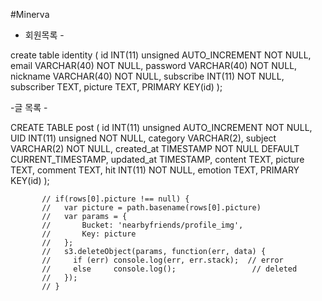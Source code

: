 #Minerva

- 회원목록 -

create table identity ( id INT(11) unsigned AUTO_INCREMENT NOT NULL, email VARCHAR(40) NOT NULL, password VARCHAR(40) NOT NULL, nickname VARCHAR(40) NOT NULL, subscribe INT(11) NOT NULL, subscriber TEXT, picture TEXT, PRIMARY KEY(id) );

-글 목록 -

CREATE TABLE post ( id INT(11) unsigned AUTO_INCREMENT NOT NULL,
 UID INT(11) unsigned NOT NULL,
  category VARCHAR(2),
   subject VARCHAR(2) NOT NULL,
    created_at TIMESTAMP NOT NULL DEFAULT CURRENT_TIMESTAMP, updated_at TIMESTAMP,
      content TEXT,
       picture TEXT,
        comment TEXT,
         hit INT(11) NOT NULL,
          emotion TEXT,
           PRIMARY KEY(id) );

           // if(rows[0].picture !== null) {
           //   var picture = path.basename(rows[0].picture)
           //   var params = {
           //       Bucket: 'nearbyfriends/profile_img',
           //       Key: picture
           //   };
           //   s3.deleteObject(params, function(err, data) {
           //     if (err) console.log(err, err.stack);  // error
           //     else     console.log();                 // deleted
           //   });
           // }
